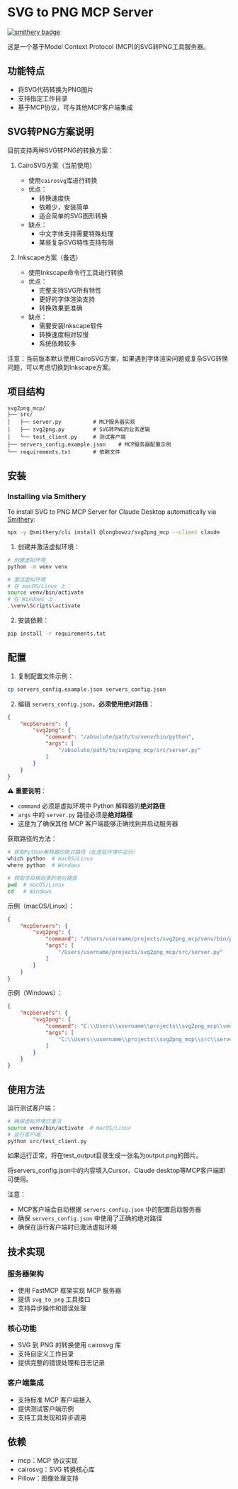 # SVG to PNG MCP Server
[![smithery badge](https://smithery.ai/badge/@longbowzz/svg2png_mcp)](https://smithery.ai/server/@longbowzz/svg2png_mcp)

这是一个基于Model Context Protocol (MCP)的SVG转PNG工具服务器。

## 功能特点

- 将SVG代码转换为PNG图片
- 支持指定工作目录
- 基于MCP协议，可与其他MCP客户端集成

## SVG转PNG方案说明

目前支持两种SVG转PNG的转换方案：

1. CairoSVG方案（当前使用）
   - 使用`cairosvg`库进行转换
   - 优点：
     - 转换速度快
     - 依赖少，安装简单
     - 适合简单的SVG图形转换
   - 缺点：
     - 中文字体支持需要特殊处理
     - 某些复杂SVG特性支持有限

2. Inkscape方案（备选）
   - 使用Inkscape命令行工具进行转换
   - 优点：
     - 完整支持SVG所有特性
     - 更好的字体渲染支持
     - 转换效果更准确
   - 缺点：
     - 需要安装Inkscape软件
     - 转换速度相对较慢
     - 系统依赖较多

注意：当前版本默认使用CairoSVG方案，如果遇到字体渲染问题或复杂SVG转换问题，可以考虑切换到Inkscape方案。

## 项目结构

```
svg2png_mcp/
├── src/
│   ├── server.py          # MCP服务器实现
│   ├── svg2png.py         # SVG转PNG的业务逻辑
│   └── test_client.py     # 测试客户端
├── servers_config.example.json    # MCP服务器配置示例
└── requirements.txt       # 依赖文件
```

## 安装

### Installing via Smithery

To install SVG to PNG MCP Server for Claude Desktop automatically via [Smithery](https://smithery.ai/server/@longbowzz/svg2png_mcp):

```bash
npx -y @smithery/cli install @longbowzz/svg2png_mcp --client claude
```

1. 创建并激活虚拟环境：
```bash
# 创建虚拟环境
python -m venv venv

# 激活虚拟环境
# 在 macOS/Linux 上：
source venv/bin/activate
# 在 Windows 上：
.\venv\Scripts\activate
```

2. 安装依赖：
```bash
pip install -r requirements.txt
```

## 配置

1. 复制配置文件示例：
```bash
cp servers_config.example.json servers_config.json
```

2. 编辑 `servers_config.json`，**必须使用绝对路径**：
```json
{
    "mcpServers": {
        "svg2png": {
            "command": "/absolute/path/to/venv/bin/python",
            "args": [
                "/absolute/path/to/svg2png_mcp/src/server.py"
            ]
        }
    }
}
```

⚠️ **重要说明**：
- `command` 必须是虚拟环境中 Python 解释器的**绝对路径**
- `args` 中的 `server.py` 路径必须是**绝对路径**
- 这是为了确保其他 MCP 客户端能够正确找到并启动服务器

获取路径的方法：
```bash
# 获取Python解释器的绝对路径（在虚拟环境中运行）
which python  # macOS/Linux
where python  # Windows

# 获取项目根目录的绝对路径
pwd  # macOS/Linux
cd   # Windows
```

示例（macOS/Linux）：
```json
{
    "mcpServers": {
        "svg2png": {
            "command": "/Users/username/projects/svg2png_mcp/venv/bin/python",
            "args": [
                "/Users/username/projects/svg2png_mcp/src/server.py"
            ]
        }
    }
}
```

示例（Windows）：
```json
{
    "mcpServers": {
        "svg2png": {
            "command": "C:\\Users\\username\\projects\\svg2png_mcp\\venv\\Scripts\\python.exe",
            "args": [
                "C:\\Users\\username\\projects\\svg2png_mcp\\src\\server.py"
            ]
        }
    }
}
```

## 使用方法

运行测试客户端：
```bash
# 确保虚拟环境已激活
source venv/bin/activate  # macOS/Linux
# 运行客户端
python src/test_client.py
```

如果运行正常，将在test_output目录生成一张名为output.png的图片。

将servers_config.json中的内容填入Cursor、Claude desktop等MCP客户端即可使用。


注意：
- MCP客户端会自动根据 `servers_config.json` 中的配置启动服务器
- 确保 `servers_config.json` 中使用了正确的绝对路径
- 确保在运行客户端时已激活虚拟环境

## 技术实现

### 服务器架构
- 使用 FastMCP 框架实现 MCP 服务器
- 提供 `svg_to_png` 工具接口
- 支持异步操作和错误处理

### 核心功能
- SVG 到 PNG 的转换使用 cairosvg 库
- 支持自定义工作目录
- 提供完整的错误处理和日志记录

### 客户端集成
- 支持标准 MCP 客户端接入
- 提供测试客户端示例
- 支持工具发现和异步调用

## 依赖

- mcp：MCP 协议实现
- cairosvg：SVG 转换核心库
- Pillow：图像处理支持 